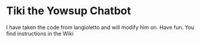# Tiki the Yowsup Chatbot
I have taken the code from langioletto and will modify him on. Have fun. You find instructions in the Wiki
